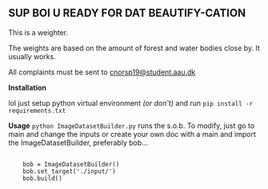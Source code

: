 <h2>SUP BOI U READY FOR DAT BEAUTIFY-CATION</h2>
This is a weighter.

The weights are based on the amount of forest and water bodies close by.
It usually works.

All complaints must be sent to cnorsp19@student.aau.dk

**Installation**

lol just setup python virtual environment *(or don't)*
and run ``` pip install -r requirements.txt ``` 

**Usage**
``` python ImageDatasetBuilder.py ``` runs the s.o.b.
To modify, just go to main and change the inputs or create your own doc with a main and import the ImageDatasetBuilder, preferably bob...

``` import ImageDatasetBuilder

    bob = ImageDatasetBuilder()
    bob.set_target('./input/')
    bob.build()
```



